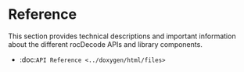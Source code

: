 # Reference


This section provides technical descriptions and important information about the different rocDecode APIs and library components.

* :doc:`API Reference <../doxygen/html/files>`


